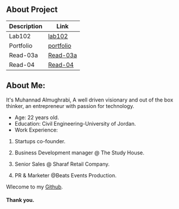 ## About Project



Description  |  Link
------------ | -------------
Lab102 | [lab102](/lab102.md)
Portfolio | [portfolio](portfolio.html)
Read-03a | [Read-03a](Read-03a.md)
Read-04 | [Read-04](Read-04.md)


## About Me: 

It's Muhannad Almughrabi, A well driven visionary and out of the box thinker, an entrepreneur with passion for technology. 

- Age: 22 years old.
- Education: Civil Engineering-University of Jordan. 
- Work Experience: 

1. Startups co-founder.  

2. Business Development manager @ The Study House.  

3. Senior Sales @ Sharaf Retail Company.  

4. PR & Marketer @Beats Events Production.  


Wlecome to my [Github](https://github.com/mhn998). 

#### Thank you. 


